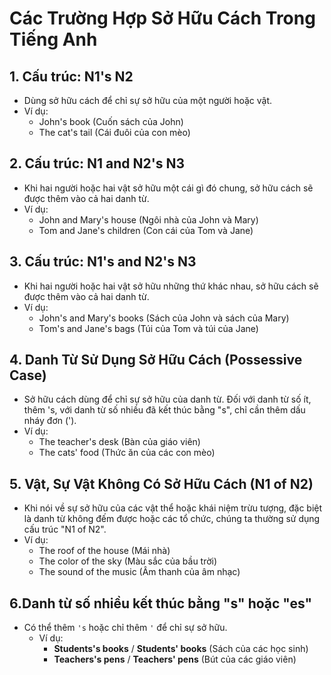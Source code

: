 # Các Trường Hợp Sở Hữu Cách Trong Tiếng Anh

## 1. Cấu trúc: N1's N2
- Dùng sở hữu cách để chỉ sự sở hữu của một người hoặc vật.
- Ví dụ:
  - John's book (Cuốn sách của John)
  - The cat's tail (Cái đuôi của con mèo)

## 2. Cấu trúc: N1 and N2's N3
- Khi hai người hoặc hai vật sở hữu một cái gì đó chung, sở hữu cách sẽ được thêm vào cả hai danh từ.
- Ví dụ:
  - John and Mary's house (Ngôi nhà của John và Mary)
  - Tom and Jane's children (Con cái của Tom và Jane)

## 3. Cấu trúc: N1's and N2's N3
- Khi hai người hoặc hai vật sở hữu những thứ khác nhau, sở hữu cách sẽ được thêm vào cả hai danh từ.
- Ví dụ:
  - John's and Mary's books (Sách của John và sách của Mary)
  - Tom's and Jane's bags (Túi của Tom và túi của Jane)

## 4. Danh Từ Sử Dụng Sở Hữu Cách (Possessive Case)
- Sở hữu cách dùng để chỉ sự sở hữu của danh từ. Đối với danh từ số ít, thêm 's, với danh từ số nhiều đã kết thúc bằng "s", chỉ cần thêm dấu nháy đơn (').
- Ví dụ:
  - The teacher's desk (Bàn của giáo viên)
  - The cats' food (Thức ăn của các con mèo)

## 5. Vật, Sự Vật Không Có Sở Hữu Cách (N1 of N2)
- Khi nói về sự sở hữu của các vật thể hoặc khái niệm trừu tượng, đặc biệt là danh từ không đếm được hoặc các tổ chức, chúng ta thường sử dụng cấu trúc "N1 of N2".
- Ví dụ:
  - The roof of the house (Mái nhà)
  - The color of the sky (Màu sắc của bầu trời)
  - The sound of the music (Âm thanh của âm nhạc)

## 6.Danh từ số nhiều kết thúc bằng "s" hoặc "es" 
- Có thể thêm `'s` hoặc chỉ thêm `'` để chỉ sự sở hữu.
  - Ví dụ:  
    - **Students's books** / **Students' books** (Sách của các học sinh)  
    - **Teachers's pens** / **Teachers' pens** (Bút của các giáo viên)
